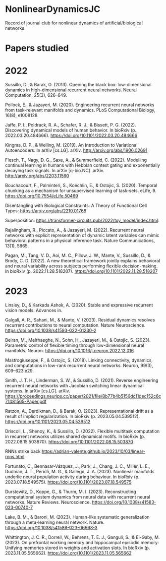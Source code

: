# NonlinearDynamicsJC
Record of journal club for nonlinear dynamics of artificial/biological networks

# Papers studied 
# 2022
Sussillo, D., & Barak, O. (2013). Opening the black box: low-dimensional dynamics in high-dimensional recurrent neural networks. Neural Computation, 25(3), 626–649.<br/>

Pollock, E., & Jazayeri, M. (2020). Engineering recurrent neural networks from task-relevant manifolds and dynamics. PLoS Computational Biology, 16(8), e1008128.<br/>

Jaffe, P. I., Poldrack, R. A., Schafer, R. J., & Bissett, P. G. (2022). Discovering dynamical models of human behavior. In bioRxiv (p. 2022.03.20.484666). https://doi.org/10.1101/2022.03.20.484666 <br/>

Kingma, D. P., & Welling, M. (2019). An Introduction to Variational Autoencoders. In arXiv [cs.LG]. arXiv. http://arxiv.org/abs/1906.02691 <br/>

Flesch, T., Nagy, D. G., Saxe, A., & Summerfield, C. (2022). Modelling continual learning in humans with Hebbian context gating and exponentially decaying task signals. In arXiv [q-bio.NC]. arXiv. http://arxiv.org/abs/2203.11560<br/>

Bouchacourt, F., Palminteri, S., Koechlin, E., & Ostojic, S. (2020). Temporal chunking as a mechanism for unsupervised learning of task-sets. eLife, 9. https://doi.org/10.7554/eLife.50469<br/>

Disentangling with Biological Constraints: A Theory of Functional Cell Types: https://arxiv.org/abs/2210.01768<br/>

Superposition: https://transformer-circuits.pub/2022/toy_model/index.html: <br/>

Rajalingham, R., Piccato, A., & Jazayeri, M. (2022). Recurrent neural networks with explicit representation of dynamic latent variables can mimic behavioral patterns in a physical inference task. Nature Communications, 13(1), 5865.<br/>

Pagan, M., Tang, V. D., Aoi, M. C., Pillow, J. W., Mante, V., Sussillo, D., & Brody, C. D. (2022). A new theoretical framework jointly explains behavioral and neural variability across subjects performing flexible decision-making. In bioRxiv (p. 2022.11.28.518207). https://doi.org/10.1101/2022.11.28.518207<br/>

# 2023
Linsley, D., & Karkada Ashok, A. (2020). Stable and expressive recurrent vision models. Advances in. 

Galgali, A. R., Sahani, M., & Mante, V. (2023). Residual dynamics resolves recurrent contributions to neural computation. Nature Neuroscience. https://doi.org/10.1038/s41593-022-01230-2

Beiran, M., Meirhaeghe, N., Sohn, H., Jazayeri, M., & Ostojic, S. (2023). Parametric control of flexible timing through low-dimensional neural manifolds. Neuron. https://doi.org/10.1016/j.neuron.2022.12.016

Mastrogiuseppe, F., & Ostojic, S. (2018). Linking connectivity, dynamics, and computations in low-rank recurrent neural networks. Neuron, 99(3), 609–623.e29.

Smith, J. T. H., Linderman, S. W., & Sussillo, D. (2021). Reverse engineering recurrent neural networks with Jacobian switching linear dynamical systems. In arXiv [cs.LG]. arXiv. https://proceedings.neurips.cc/paper/2021/file/8b77b4b5156dc11dec152c6c71481565-Paper.pdf

Ratzon, A., Derdikman, D., & Barak, O. (2023). Representational drift as a result of implicit regularization. In bioRxiv (p. 2023.05.04.539512). https://doi.org/10.1101/2023.05.04.539512

Driscoll, L., Shenoy, K., & Sussillo, D. (2022). Flexible multitask computation in recurrent networks utilizes shared dynamical motifs. In bioRxiv (p. 2022.08.15.503870). https://doi.org/10.1101/2022.08.15.503870

RNNs strike back
https://adrian-valente.github.io/2023/10/03/linear-rnns.html

Fortunato, C., Bennasar-Vázquez, J., Park, J., Chang, J. C., Miller, L. E., Dudman, J. T., Perich, M. G., & Gallego, J. A. (2023). Nonlinear manifolds underlie neural population activity during behaviour. In bioRxiv (p. 2023.07.18.549575). https://doi.org/10.1101/2023.07.18.549575

Durstewitz, D., Koppe, G., & Thurm, M. I. (2023). Reconstructing computational system dynamics from neural data with recurrent neural networks. Nature Reviews. Neuroscience. https://doi.org/10.1038/s41583-023-00740-7

Lake, B. M., & Baroni, M. (2023). Human-like systematic generalization through a meta-learning neural network. Nature. https://doi.org/10.1038/s41586-023-06668-3

Whittington, J. C. R., Dorrell, W., Behrens, T. E. J., Ganguli, S., & El-Gaby, M. (2023). On prefrontal working memory and hippocampal episodic memory: Unifying memories stored in weights and activation slots. In bioRxiv (p. 2023.11.05.565662). https://doi.org/10.1101/2023.11.05.565662

